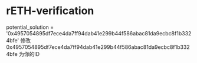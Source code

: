 # rETH-verification
potential_solution = '0x4957054895df7ece4da7ff94dab41e299b44f586abac81da9ecbc8f1b3324bfe'
修改 0x4957054895df7ece4da7ff94dab41e299b44f586abac81da9ecbc8f1b3324bfe 为你的ID
